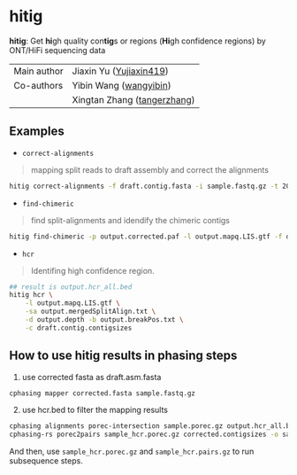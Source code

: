 # **hitig**
**hitig**: Get **hi**gh quality con**tig**s or regions (**Hi**gh confidence regions) by ONT/HiFi sequencing data

|         |                                                                          |
| ------- | -------------------------------------------------------------------------|
| Main author | Jiaxin Yu ([Yujiaxin419](http://github.com/Yujiaxin419))             |
| Co-authors  | Yibin Wang ([wangyibin](http://github.com/wangyibin))                |
|             | Xingtan Zhang ([tangerzhang](https://github.com/tangerzhang/))       |

## Examples
- `correct-alignments`
> mapping split reads to draft assembly and correct the alignments 
```bash
hitig correct-alignments -f draft.contig.fasta -i sample.fastq.gz -t 20
```
- `find-chimeric`
> find split-alignments and idendify the chimeric contigs
```bash
hitig find-chimeric -p output.corrected.paf -l output.mapq.LIS.gtf -f draft.contig.fasta
```
- `hcr`
> Identifing high confidence region.
```bash
## result is output.hcr_all.bed
hitig hcr \
    -l output.mapq.LIS.gtf \
    -sa output.mergedSplitAlign.txt \
    -d output.depth -b output.breakPos.txt \
    -c draft.contig.contigsizes
```

## How to use hitig results in phasing steps
1. use corrected fasta as draft.asm.fasta
```bash
cphasing mapper corrected.fasta sample.fastq.gz
```
2. use hcr.bed to filter the mapping results 
```bash
cphasing alignments porec-intersection sample.porec.gz output.hcr_all.bed sample_hcr.porec.gz
cphasing-rs porec2pairs sample_hcr.porec.gz corrected.contigsizes -o sample_hcr.pairs.gz 
```
And then, use `sample_hcr.porec.gz` and `sample_hcr.pairs.gz` to run subsequence steps.

